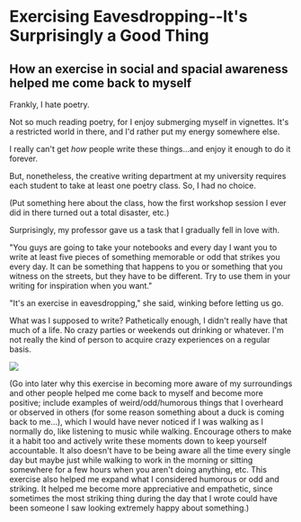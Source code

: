 # Exercising Eavesdropping--It's Surprisingly a Good Thing

## How an exercise in social and spacial awareness helped me come back to myself

Frankly, I hate poetry.

Not so much reading poetry, for I enjoy submerging myself in vignettes. It's a restricted world in there, and I'd rather put my energy somewhere else.

I really can't get *how* people write these things...and enjoy it enough to do it forever.

But, nonetheless, the creative writing department at my university requires each student to take at least one poetry class. So, I had no choice.

(Put something here about the class, how the first workshop session I ever did in there turned out a total disaster, etc.)

Surprisingly, my professor gave us a task that I gradually fell in love with.

"You guys are going to take your notebooks and every day I want you to write at least five pieces of something memorable or odd that strikes you every day. It can be something that happens to you or something that you witness on the streets, but they have to be different. Try to use them in your writing for inspiration when you want."

"It's an exercise in eavesdropping," she said, winking before letting us go.

What was I supposed to write? Pathetically enough, I didn't really have that much of a life. No crazy parties or weekends out drinking or whatever. I'm not really the kind of person to acquire crazy experiences on a regular basis.

![](https://images.unsplash.com/photo-1534040385115-33dcb3acba5b?ixlib=rb-1.2.1&ixid=eyJhcHBfaWQiOjEyMDd9&auto=format&fit=crop&w=668&q=80)

(Go into later why this exercise in becoming more aware of my surroundings and other people helped me come back to myself and become more positive; include examples of weird/odd/humorous things that I overheard or observed in others (for some reason something about a duck is coming back to me...), which I would have never noticed if I was walking as I normally do, like listening to music while walking. Encourage others to make it a habit too and actively write these moments down to keep yourself accountable. It also doesn't have to be being aware all the time every single day but maybe just while walking to work in the morning or sitting somewhere for a few hours when you aren't doing anything, etc. This exercise also helped me expand what I considered humorous or odd and striking. It helped me become more appreciative and empathetic, since sometimes the most striking thing during the day that I wrote could have been someone I saw looking extremely happy about something.)
